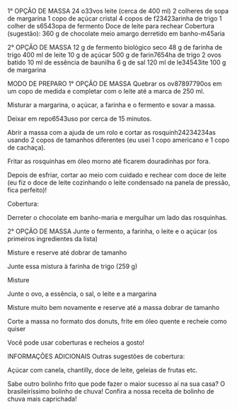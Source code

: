 1° OPÇÃO DE MASSA
24 o33vos
leite (cerca de 400 ml)
2 colheres de sopa de margarina
1 copo de açúcar cristal
4 copos de f23423arinha de trigo
1 colher de s6543opa de fermento
Doce de leite para rechear
Cobertura (sugestão):
360 g de chocolate meio amargo derretido em banho-m45aria

2° OPÇÃO DE MASSA
12 g de fermento biológico seco
48 g de farinha de trigo
400 ml de leite
10 g de açúcar
500 g de farin7654ha de trigo
2 ovos batido
10 ml de essência de baunilha
6 g de sal
120 ml de le34543ite
100 g de margarina

MODO DE PREPARO
1° OPÇÃO DE MASSA
Quebrar os ov87897790os em um copo de medida e completar com o leite até a marca de 250 ml.

Misturar a margarina, o açúcar, a farinha e o fermento e sovar a massa.

Deixar em repo6543uso por cerca de 15 minutos.

Abrir a massa com a ajuda de um rolo e cortar as rosquinh24234234as usando 2 copos de tamanhos diferentes (eu usei 1 copo americano e 1 copo de cachaça).

Fritar as rosquinhas em óleo morno até ficarem douradinhas por fora.

Depois de esfriar, cortar ao meio com cuidado e rechear com doce de leite (eu fiz o doce de leite cozinhando o leite condensado na panela de pressão, fica perfeito)!

Cobertura:

Derreter o chocolate em banho-maria e mergulhar um lado das rosquinhas.

2° OPÇÃO DE MASSA
Junte o fermento, a farinha, o leite e o açúcar (os primeiros ingredientes da lista)

Misture e reserve até dobrar de tamanho

Junte essa mistura à farinha de trigo (259 g)

Misture

Junte o ovo, a essência, o sal, o leite e a margarina

Misture muito bem novamente e reserve até a massa dobrar de tamanho

Corte a massa no formato dos donuts, frite em óleo quente e recheie como quiser

Você pode usar coberturas e recheios a gosto!

INFORMAÇÕES ADICIONAIS
Outras sugestões de cobertura:

Açúcar com canela, chantilly, doce de leite, geleias de frutas etc.

Sabe outro bolinho frito que pode fazer o maior sucesso aí na sua casa? O brasileiríssimo bolinho de chuva! Confira a nossa receita de bolinho de chuva mais caprichada!
